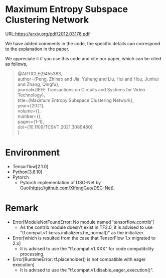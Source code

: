 # Maximum Entropy Subspace Clustering Network
URL:https://arxiv.org/pdf/2012.03176.pdf


We have added comments in the code, the specific details can correspond to the explanation in the paper.

We appreciate it if you use this code and cite our paper, which can be cited as follows,
> @ARTICLE{9455383, <br>
> author={Peng, Zhihao and Jia, Yuheng and Liu, Hui and Hou, Junhui and Zhang, Qingfu}, <br>
> journal={IEEE Transactions on Circuits and Systems for Video Technology},  <br>
> title={Maximum Entropy Subspace Clustering Network},  <br>
> year={2021}, <br>
> volume={}, <br>
> number={}, <br>
> pages={1-1}, <br>
> doi={10.1109/TCSVT.2021.3089480} <br>
> } <br>

<!--# MESC-Net
+ The schematic diagrams of the learned affinity matrices under various regularization techniques. <br>
![image](https://user-images.githubusercontent.com/23076563/120636103-cf32f700-c49f-11eb-8072-496970cff4cb.png)
+ The contribution
  + The main contributions of our work are two folds. 
    + First, we propose a novel deep subspace clustering method using the maximum entropy principle, which can promote the connectivity of the learned affinity matrix within each subspace. We also theoretically prove that the learned affinity matrix satisfies the block-diagonal property under the independent subspaces assumption. 
    + Second, we design a novel deep clustering framework to explicitly decouple the auto-encoder module and the self-expressiveness module, which makes the training of deep subspace methods more efficient.
-->
# Environment
+ Tensorflow[2.1.0]
+ Python[3.6.10]
+ Pytorch
  +   Pytorch implementation of DSC-Net by Guo(https://github.com/XifengGuo/DSC-Net).
# Remark
+ Error[ModuleNotFoundError: No module named 'tensorflow.contrib']
  +   As the contrib module doesn't exist in TF2.0, it is advised to use "tf.compat.v1.keras.initializers.he_normal()" as the initializer.
+ Error[which is resulted from the case that TensorFlow 1.x migrated to 2.x]
  +   It is advised to use the "tf.compat.v1.XXX" for code compatibility processing.
+ Error[RuntimeError: tf.placeholder() is not compatible with eager execution]
  +   It is advised to use the "tf.compat.v1.disable_eager_execution()".
